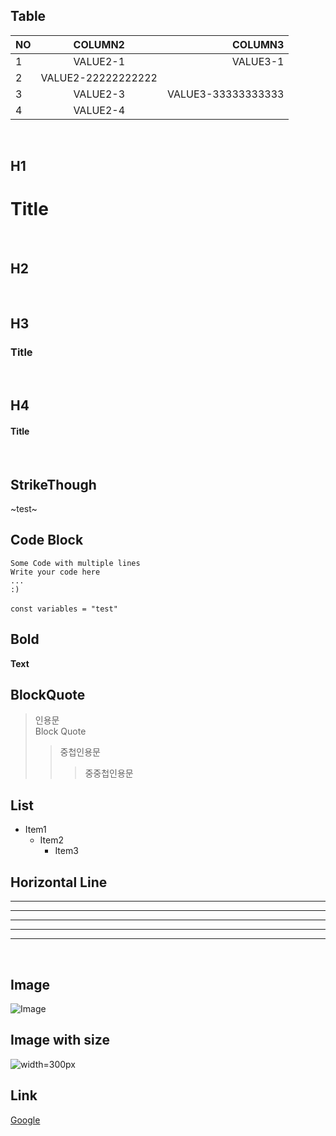 ## Table

| NO | COLUMN2 | COLUMN3 |
|---|:---:|---:|
| 1 | VALUE2-1 | VALUE3-1 |
| 2 | VALUE2-22222222222 |  |
| 3 | VALUE2-3 | VALUE3-33333333333 |
| 4 | VALUE2-4 |  |

&nbsp;


## H1
# Title
&nbsp;

## H2
&nbsp;

## H3
### Title
&nbsp;

## H4
#### Title
&nbsp;

## StrikeThough
~test~
&nbsp;

## Code Block
```
Some Code with multiple lines
Write your code here
...
:)
```

`const variables = "test"`
&nbsp;

## Bold

**Text**
&nbsp;

## BlockQuote
> 인용문  
> Block Quote
>> 중첩인용문
>>> 중중첩인용문
&nbsp;

## List
* Item1
  * Item2
    * Item3

## Horizontal Line
---
* * *
***
******
- - -
&nbsp;

## Image
![Image](http://static.devnology.co.kr/files/posts/about/ReactJS.png)

## Image with size
![width=300px](http://static.devnology.co.kr/files/posts/about/ReactJS.png)

## Link
[Google](https://google.co.kr)  
